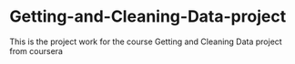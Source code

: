 # Getting-and-Cleaning-Data-project
This is the project work for the course Getting and Cleaning Data project from coursera
